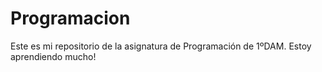 # Programacion
Este es mi repositorio de la asignatura de Programación de 1ºDAM. Estoy aprendiendo mucho!
